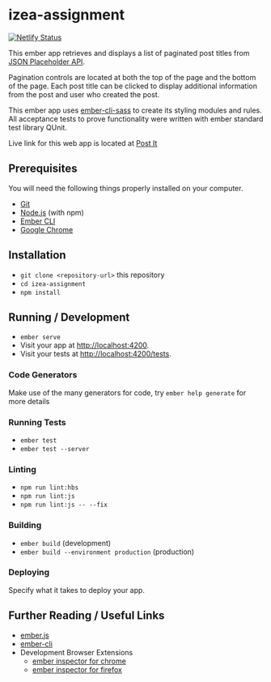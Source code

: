 # izea-assignment
[![Netlify Status](https://api.netlify.com/api/v1/badges/a0a4b40d-f3fb-47ab-9007-e12d55e23d5e/deploy-status)](https://app.netlify.com/sites/paginated-posts/deploys)

This ember app retrieves and displays a list of paginated post titles from [JSON Placeholder API](https://jsonplaceholder.typicode.com/). 

Pagination controls are located at both the top of the page and the bottom of the page. 
Each post title can be clicked to display additional information from the post and user who created the post.

This ember app uses [ember-cli-sass](https://github.com/aexmachina/ember-cli-sass) to create its styling modules and rules.
All acceptance tests to prove functionality were written with ember standard test library QUnit.


Live link for this web app is located at [Post It](https://paginated-posts.netlify.com/)

## Prerequisites

You will need the following things properly installed on your computer.

* [Git](https://git-scm.com/)
* [Node.js](https://nodejs.org/) (with npm)
* [Ember CLI](https://ember-cli.com/)
* [Google Chrome](https://google.com/chrome/)

## Installation

* `git clone <repository-url>` this repository
* `cd izea-assignment`
* `npm install`

## Running / Development

* `ember serve`
* Visit your app at [http://localhost:4200](http://localhost:4200).
* Visit your tests at [http://localhost:4200/tests](http://localhost:4200/tests).

### Code Generators

Make use of the many generators for code, try `ember help generate` for more details

### Running Tests

* `ember test`
* `ember test --server`

### Linting

* `npm run lint:hbs`
* `npm run lint:js`
* `npm run lint:js -- --fix`

### Building

* `ember build` (development)
* `ember build --environment production` (production)

### Deploying

Specify what it takes to deploy your app.

## Further Reading / Useful Links

* [ember.js](https://emberjs.com/)
* [ember-cli](https://ember-cli.com/)
* Development Browser Extensions
  * [ember inspector for chrome](https://chrome.google.com/webstore/detail/ember-inspector/bmdblncegkenkacieihfhpjfppoconhi)
  * [ember inspector for firefox](https://addons.mozilla.org/en-US/firefox/addon/ember-inspector/)
